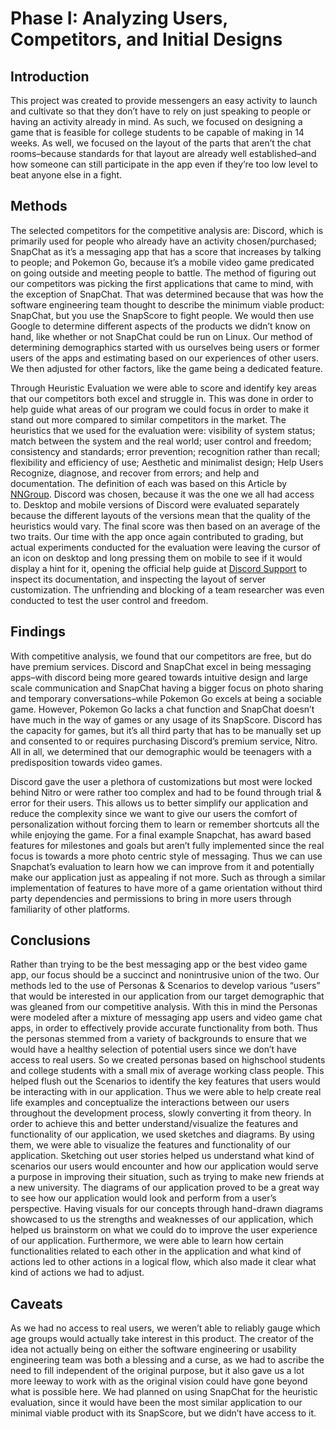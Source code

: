 # Phase I: Analyzing Users, Competitors, and Initial Designs

## Introduction

This project was created to provide messengers an easy activity to launch and cultivate so that they don’t have to rely on just speaking to people or having an activity already in mind. As such, we focused on designing a game that is feasible for college students to be capable of making in 14 weeks. As well, we focused on the layout of the parts that aren’t the chat rooms–because standards for that layout are already well established–and how someone can still participate in the app even if they’re too low level to beat anyone else in a fight.

## Methods

The selected competitors for the competitive analysis are: Discord, which is primarily used for people who already have an activity chosen/purchased; SnapChat as it’s a messaging app that has a score that increases by talking to people; and Pokemon Go, because it’s a mobile video game predicated on going outside and meeting people to battle. The method of figuring out our competitors was picking the first applications that came to mind, with the exception of SnapChat. That was determined because that was how the software engineering team thought to describe the minimum viable product: SnapChat, but you use the SnapScore to fight people. We would then use Google to determine different aspects of the products we didn’t know on hand, like whether or not SnapChat could be run on Linux. Our method of determining demographics started with us ourselves being users or former users of the apps and estimating based on our experiences of other users. We then adjusted for other factors, like the game being a dedicated feature. 

  Through Heuristic Evaluation we were able to score and identify key areas that our competitors both excel and struggle in. This was done in order to help guide what areas of our program we could focus in order to make it stand out more compared to similar competitors in the market. The heuristics that we used for the evaluation were: visibility of system status; match between the system and the real world; user control and freedom; consistency and standards;  error prevention; recognition rather than recall; flexibility and efficiency of use; Aesthetic and minimalist design; Help Users Recognize, diagnose, and recover from errors; and help and documentation. The definition of each was based on this Article by [NNGroup](https://www.nngroup.com/articles/ten-usability-heuristics/#4-consistency-and-standards). Discord was chosen, because it was the one we all had access to. Desktop and mobile versions of Discord were evaluated separately because the different layouts of the versions mean that the quality of the heuristics would vary. The final score was then based on an average of the two traits. Our time with the app once again contributed to grading, but actual experiments conducted for the evaluation were leaving the cursor of an icon on desktop and long pressing them on mobile to see if it would display a hint for it, opening the official help guide at [Discord Support](https://support.discord.com/hc/en-us) to inspect its documentation, and inspecting the layout of server customization. The unfriending and blocking of a team researcher was even conducted to test the user control and freedom.

## Findings

  With competitive analysis, we found that our competitors are free, but do have premium services. Discord and SnapChat excel in being messaging apps–with discord being more geared towards intuitive design and large scale communication and SnapChat having a bigger focus on photo sharing and temporary conversations–while Pokemon Go excels at being a sociable game. However, Pokemon Go lacks a chat function and SnapChat doesn’t have much in the way of games or any usage of its SnapScore. Discord has the capacity for games, but it’s all third party that has to be manually set up and consented to or requires purchasing Discord’s premium service, Nitro. All in all, we determined that our demographic would be teenagers with a predisposition towards video games.

  Discord gave the user a plethora of customizations but most were locked behind Nitro or were rather too complex and had to be found through trial & error for their users. This allows us to better simplify our application and reduce the complexity since we want to give our users the comfort of personalization without forcing them to learn or remember shortcuts all the while enjoying the game. For a final example Snapchat, has award based features for milestones and goals but aren’t fully implemented since the real focus is towards a more photo centric style of messaging. Thus we can use Snapchat’s evaluation to learn how we can improve from it and potentially make our application just as appealing if not more. Such as through a similar implementation of features to have more of a game orientation without third party dependencies and permissions to bring in more users through familiarity of other platforms.


## Conclusions

  Rather than trying to be the best messaging app or the best video game app, our focus should be a succinct and nonintrusive union of the two. Our methods led to the use of Personas & Scenarios to develop various “users” that would be interested in our application from our target demographic that was gleaned from our competitive analysis. With this in mind the Personas were modeled after a mixture of messaging app users and video game chat apps, in order to effectively provide accurate functionality from both. Thus the personas stemmed from a variety of backgrounds to ensure that we would have a healthy selection of potential users since we don’t have access to real users. So we created personas based on highschool students and college students with a small mix of average working class people. This helped flush out the Scenarios to identify the key features that users would be interacting with in our application. Thus we were able to help create real life examples and conceptualize the interactions between our users throughout the development process, slowly converting it from theory. In order to achieve this and better understand/visualize the features and functionality of our application, we used sketches and diagrams. 
  By using them, we were able to visualize the features and functionality of our application. Sketching out user stories helped us understand what kind of scenarios our users would encounter and how our application would serve a purpose in improving their situation, such as trying to make new friends at a new university. The diagrams of our application proved to be a great way to see how our application would look and perform from a user’s perspective. Having visuals for our concepts through hand-drawn diagrams showcased to us the strengths and weaknesses of our application, which helped us brainstorm on what we could do to improve the user experience of our application. Furthermore, we were able to learn how certain functionalities related to each other in the application and what kind of actions led to other actions in a logical flow, which also made it clear what kind of actions we had to adjust.

## Caveats

As we had no access to real users, we weren’t able to reliably gauge which age groups would actually take interest in this product. The creator of the idea not actually being on either the software engineering or usability engineering team was both a blessing and a curse, as we had to ascribe the need to fill independent of the original purpose, but it also gave us a lot more leeway to work with as the original vision could have gone beyond what is possible here. We had planned on using SnapChat for the heuristic evaluation, since it would have been the most similar application to our minimal viable product with its SnapScore, but we didn’t have access to it. 

